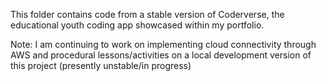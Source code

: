 This folder contains code from a stable version of Coderverse, the educational youth coding app showcased within my portfolio. 

Note: I am continuing to work on implementing cloud connectivity through AWS and procedural lessons/activities on a local development version of this project (presently unstable/in progress)
